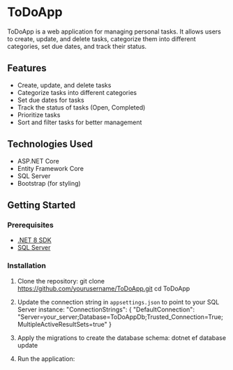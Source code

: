 # ToDoApp

ToDoApp is a web application for managing personal tasks. It allows users to create, update, and delete tasks, categorize them into different categories, set due dates, and track their status.
## Features

-	Create, update, and delete tasks
-	Categorize tasks into different categories
-	Set due dates for tasks
-	Track the status of tasks (Open, Completed)
-	Prioritize tasks
-	Sort and filter tasks for better management

## Technologies Used

- ASP.NET Core
- Entity Framework Core
- SQL Server
-	Bootstrap (for styling)
## Getting Started

### Prerequisites

- [.NET 8 SDK](https://dotnet.microsoft.com/download/dotnet/8.0)
- [SQL Server](https://www.microsoft.com/en-us/sql-server/sql-server-downloads)

### Installation

1. Clone the repository:
git clone https://github.com/yourusername/ToDoApp.git
cd ToDoApp

2. Update the connection string in `appsettings.json` to point to your SQL Server instance:
"ConnectionStrings": {
    "DefaultConnection": "Server=your_server;Database=ToDoAppDb;Trusted_Connection=True;MultipleActiveResultSets=true"
}
3. Apply the migrations to create the database schema:
dotnet ef database update
4. Run the application:

    
